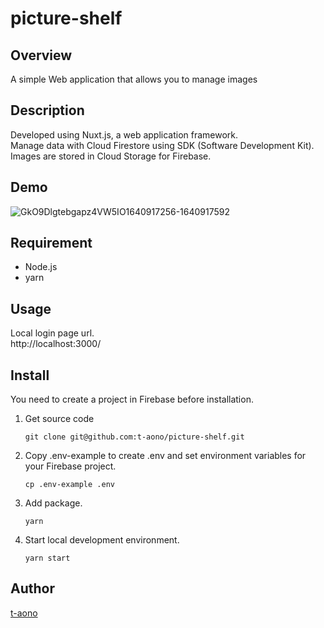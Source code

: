 # picture-shelf

## Overview

A simple Web application that allows you to manage images

## Description

Developed using Nuxt.js, a web application framework.  
Manage data with Cloud Firestore using SDK (Software Development Kit).  
Images are stored in Cloud Storage for Firebase.

## Demo
![GkO9Dlgtebgapz4VW5IO1640917256-1640917592](https://user-images.githubusercontent.com/46856574/147800047-9600f579-fdf6-44e3-961c-770a00cb4071.gif)

<!-- ## VS. -->

## Requirement

- Node.js
- yarn

## Usage

Local login page url.  
 http://localhost:3000/

## Install

You need to create a project in Firebase before installation.

1. Get source code

   ```
   git clone git@github.com:t-aono/picture-shelf.git
   ```

2. Copy .env-example to create .env and set environment variables for your Firebase project.

   ```
   cp .env-example .env
   ```

3. Add package.

   ```
   yarn
   ```

4. Start local development environment.

   ```
   yarn start
   ```

<!-- ## Contribution -->

<!-- ## Licence -->

## Author

[t-aono](https://github.com/t-aono)

<!-- README.md Sample -->
<!-- https://deeeet.com/writing/2014/07/31/readme/ -->
